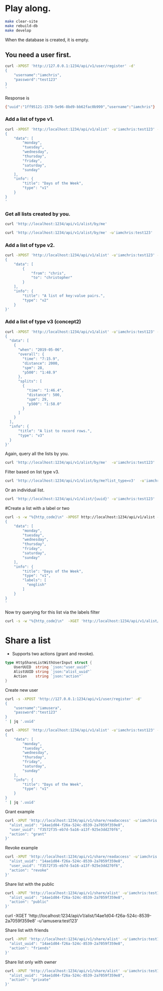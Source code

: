 # Play along.

```sh
make clear-site
make rebuild-db
make develop
```

When the database is created, it is empty.

## You need a user first.
```sh
curl -XPOST 'http://127.0.0.1:1234/api/v1/user/register' -d'
{
    "username":"iamchris",
    "password":"test123"
}
'
```
Response is
```sh
{"uuid":"1ff95121-1570-5e96-8bd9-bb62fac0b999","username":"iamchris"}
```

### Add a list of type v1.

```sh
curl -XPOST 'http://localhost:1234/api/v1/alist' -u'iamchris:test123' -d'
{
    "data": [
        "monday",
        "tuesday",
        "wednesday",
        "thursday",
        "friday",
        "saturday",
        "sunday"
    ],
    "info": {
        "title": "Days of the Week",
        "type": "v1"
    }
}
'
```

### Get all lists created by you.
```sh
curl 'http://localhost:1234/api/v1/alist/by/me'
```

```sh
curl 'http://localhost:1234/api/v1/alist/by/me' -u'iamchris:test123'
```

### Add a list of type v2.

```sh
curl -XPOST 'http://localhost:1234/api/v1/alist' -u'iamchris:test123' -d'
{
    "data": [
        {
            "from": "chris",
            "to": "christopher"
        }
    ],
    "info": {
        "title": "A list of key:value pairs.",
        "type": "v2"
    }
}'
```

### Add a list of type v3 (concept2)
```sh
curl -XPOST 'http://localhost:1234/api/v1/alist' -u'iamchris:test123' -d'
{
  "data": [
    {
      "when": "2019-05-06",
      "overall": {
        "time": "7:15.9",
        "distance": 2000,
        "spm": 28,
        "p500": "1:48.9"
      },
      "splits": [
        {
          "time": "1:46.4",
          "distance": 500,
          "spm": 29,
          "p500": "1:58.0"
        }
      ]
    }
  ],
  "info": {
      "title": "A list to record rows.",
      "type": "v3"
  }
}'
```

Again, query all the lists by you.
```sh
curl 'http://localhost:1234/api/v1/alist/by/me'  -u'iamchris:test123'
```

Filter based on list type v3.
```sh
curl 'http://localhost:1234/api/v1/alist/by/me?list_type=v3'  -u'iamchris:test123'
```

Or an individual list.
```sh
curl 'http://localhost:1234/api/v1/alist/{uuid}' -u'iamchris:test123'
```

#Create a list with a label or two
```sh
curl -s -w "%{http_code}\n" -XPOST http://localhost:1234/api/v1/alist -u'iamchris:test123' -d'
{
    "data": [
        "monday",
        "tuesday",
        "wednesday",
        "thursday",
        "friday",
        "saturday",
        "sunday"
    ],
    "info": {
        "title": "Days of the Week",
        "type": "v1",
        "labels": [
          "english"
        ]
    }
}
'
```

Now try querying for this list via the labels filter
```sh
curl -s -w "%{http_code}\n"  -XGET 'http://localhost:1234/api/v1/alist/by/me?labels=english' -u'iamchris:test123'
```


# Share a list
- Supports two actions (grant and revoke).

```go
type HttpShareListWithUserInput struct {
	UserUUID  string `json:"user_uuid"`
	AlistUUID string `json:"alist_uuid"`
	Action    string `json:"action"`
}
```

Create new user
```sh
curl -s -XPOST 'http://127.0.0.1:1234/api/v1/user/register' -d'
{
    "username":"iamusera",
    "password":"test123"
}
' | jq '.uuid'
```

```sh
curl -XPOST 'http://localhost:1234/api/v1/alist' -u'iamchris:test123' -d'
{
    "data": [
        "monday",
        "tuesday",
        "wednesday",
        "thursday",
        "friday",
        "saturday",
        "sunday"
    ],
    "info": {
        "title": "Days of the Week",
        "type": "v1"
    }
}
' | jq '.uuid'
```


Grant example

```sh
curl -XPUT 'http://localhost:1234/api/v1/share/readaccess' -u'iamchris:test123' -d '{
  "alist_uuid": "14ae1d04-f26a-524c-8539-2a7059f359e8",
  "user_uuid": "f3572f35-eb7d-5a16-a13f-925e3dd270f6",
  "action": "grant"
}'
```

Revoke example
```sh
curl -XPUT 'http://localhost:1234/api/v1/share/readaccess' -u'iamchris:test123' -d '{
  "alist_uuid": "14ae1d04-f26a-524c-8539-2a7059f359e8",
  "user_uuid": "f3572f35-eb7d-5a16-a13f-925e3dd270f6",
  "action": "revoke"
}'
```


Share list with the public
```sh
curl -XPUT 'http://localhost:1234/api/v1/share/alist' -u'iamchris:test123' -d '{
  "alist_uuid": "14ae1d04-f26a-524c-8539-2a7059f359e8",
  "action": "public"
}'
```

curl -XGET 'http://localhost:1234/api/v1/alist/14ae1d04-f26a-524c-8539-2a7059f359e8' -u'iamusera:test123'

Share list with friends
```sh
curl -XPUT 'http://localhost:1234/api/v1/share/alist' -u'iamchris:test123' -d '{
  "alist_uuid": "14ae1d04-f26a-524c-8539-2a7059f359e8",
  "action": "friends"
}'
```

Share list only with owner
```sh
curl -XPUT 'http://localhost:1234/api/v1/share/alist' -u'iamchris:test123' -d '{
  "alist_uuid": "14ae1d04-f26a-524c-8539-2a7059f359e8",
  "action": "private"
}'
```
